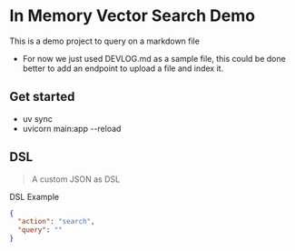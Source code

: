 # In Memory Vector Search Demo

This is a demo project to query on a markdown file

- For now we just used DEVLOG.md as a sample file, this could be done better to add an endpoint to upload a file and index it.


## Get started
- uv sync 
- uvicorn main:app --reload 


## DSL

> A custom JSON as DSL

DSL Example

```json
{
  "action": "search",
  "query": ""
}
```